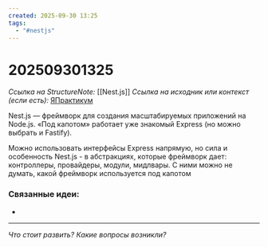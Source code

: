 ```yaml
---
created: 2025-09-30 13:25
tags:
  - "#nestjs"
---
```

# 202509301325
*Ссылка на StructureNote:* [[Nest.js]]
*Ссылка на исходник или контекст (если есть):* [ЯПрактикум](https://practicum.yandex.ru/trainer/backend-nodejs/lesson/eebc8289-4443-4217-a233-1dc0b8c97b1a/)

Nest.js — фреймворк для создания масштабируемых приложений на Node.js. «Под капотом» работает уже знакомый Express (но можно выбрать и Fastify).

Можно использовать интерфейсы Express напрямую, но сила и особенность Nest.js - в абстракциях, которые фреймворк дает: контроллеры, провайдеры, модули, мидлвары. С ними можно не думать, какой фреймворк используется под капотом
### Связанные идеи:
* 
---

*Что стоит развить? Какие вопросы возникли?*